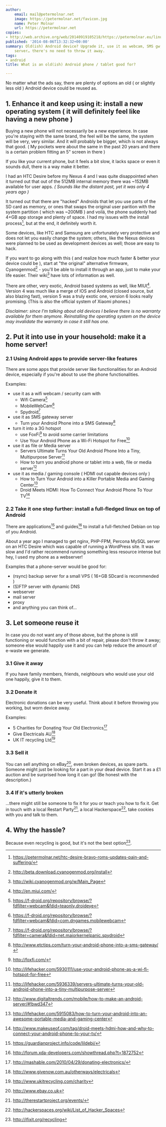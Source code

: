 ```yaml
---
author:
    email: mail@petermolnar.net
    image: https://petermolnar.net/favicon.jpg
    name: Peter Molnar
    url: https://petermolnar.net
copies:
- http://web.archive.org/web/20140919105218/https://petermolnar.eu/linux-tech-coding/reuse-old-android-phone/
published: '2014-08-06T13:32:32+00:00'
summary: Old(ish) Android device? Upgrade it, use it as webcam, SMS gw, backup
    server… there's no need to throw it away.
tags:
- android
title: What is an old(ish) Android phone / tablet good for?

---
```


No matter what the ads say, there are plenty of options an old ( or
slightly less old ) Android device could be reused as.

## 1. Enhance it and keep using it: install a new operating system ( it will definitely feel like having a new phone )

Buying a new phone will not necessarily be a new experience. In case
you're staying with the same brand, the feel will be the same, the
system will be very, very similar. And it will probably be bigger, which
is not always that good. ( My pockets were about the same in the past 20
years and there is a certain problem fitting an 5" screen in there )

If you like your current phone, but it feels a bit slow, it lacks space
or even it sounds dull, there is a way make it better.

I had an HTC Desire before my Nexus 4 and I was quite disappointed when
it turned out that out of the 512MB internal memory there was \~152MB
available for user apps. *( Sounds like the distant past, yet it was
only 4 years ago )*

It turned out that there are "hacked" Androids that let you use parts of
the SD card as memory, or ones that swaps the original user parition
with the system partition ( which was \~200MB ) and voilá, the phone
suddenly had 4+GB app storage and plenty of space. I had my issues with
the install process[^1], but at the end, it definitely worth it.

Some devices, like HTC and Samsung are unfortunately very protective and
does not let you easily change the system; others, like the Nexus
devices were planned to be used as development devices as well; those
are easy to hack.

If you want to go along with this ( and realize how much faster & better
your device could be ), start at "the original" alternative firmware,
Cyanogenmod[^2] - you'll be able to install it through an app, just to
make your life easier. Their wiki[^3] have lots of information as well.

There are other, very exotic, Android based systems as well, like
MIUI[^4]. Version 4 was much like a merge of IOS and Android (closed
source, but also blazing fast), version 5 was a truly exotic one,
version 6 looks really promising. (This is also the official system of
Xiaomi phones.)

*Disclaimer: since I'm talking about old devices I believe there is no
warranty available for them anymore. Reinstalling the operating system
on the device may invalidate the warranty in case it still has one.*

## 2. Put it into use in your household: make it a home server!

### 2.1 Using Android apps to provide server-like features

There are some apps that provide server like functionalities for an
Android device, especially if you're about to use the phone
functionalities.

Examples:

-   use it as a wifi webcam / security cam with
    -   Wifi Camera[^5]
    -   MobileWebCam[^6]
    -   Spydroid[^7]
-   use it as SMS gateway server
    -   Turn your Android Phone into a SMS Gateway[^8]
-   turn it into a 3G hotspot
    -   use FoxFi[^9] to avoid some carrier limitations
    -   Use Your Android Phone as a Wi-Fi Hotspot for Free[^10]
-   use it as file or Media server
    -   Servers Ultimate Turns Your Old Android Phone Into a Tiny,
        Multipurpose Server[^11]
    -   How to turn you android phone or tablet into a web, file or
        media server[^12]
-   use it as media / gaming console ( HDMI out capable devices only )
    -   How to Turn Your Android into a Killer Portable Media and Gaming
        Center[^13]
    -   Droid Meets HDMI: How To Connect Your Android Phone To Your
        TV[^14]

### 2.2 Take it one step further: install a full-fledged linux on top of Android

There are applications[^15] and guides[^16] to install a full-fletched
Debian on top of you Android.

About a year ago I managed to get nginx, PHP-FPM, Percona MySQL server
on an HTC Desire which was capable of running a WordPress site. It was
slow and I'd rather recommend running something less resource intense
but hey, I used my phone as a webserver!

Examples that a phone-server would be good for:

-   (rsync) backup server for a small VPS ( 16+GB SDcard is recommended
    )
-   (S)FTP server with dynamic DNS
-   webserver
-   mail server
-   proxy
-   and anything you can think of…

## 3. Let someone reuse it

In case you do not want any of those above, but the phone is still
functioning or would function with a bit of repair, please don't throw
it away; someone else would happily use it and you can help reduce the
amount of e-waste we generate.

### 3.1 Give it away

If you have family members, friends, neighbours who would use your old
one happily, give it to them.

### 3.2 Donate it

Electronic donations can be very useful. Think about it before throwing
you working, but worn device away.

Examples:

-   5 Charities for Donating Your Old Electronics[^17]
-   Give Electricals AU[^18]
-   UK IT recycling Ltd[^19]

### 3.3 Sell it

You can sell anything on eBay[^20], even broken devices, as spare parts.
Someone might just be looking for a part in your dead device. Start it
as a £1 auction and be surprised how long it can go! (Be honest with the
description.)

### 3.4 If it's utterly broken

…there might still be someone to fix it for you or teach you how to fix
it. Get in touch with a local Restart Party[^21], a local
Hackerspace[^22], take cookies with you and talk to them.

## 4. Why the hassle?

Because even recycling is good, but it's not the best option[^23].

[^1]: <https://petermolnar.net/htc-desire-bravo-roms-updates-pain-and-suffering/>

[^2]: <http://beta.download.cyanogenmod.org/install>

[^3]: <http://wiki.cyanogenmod.org/w/Main_Page>

[^4]: <http://en.miui.com/>

[^5]: <https://f-droid.org/repository/browse/?fdfilter=webcam&fdid=teaonly.droideye>

[^6]: <https://f-droid.org/repository/browse/?fdfilter=webcam&fdid=com.dngames.mobilewebcam>

[^7]: <https://f-droid.org/repository/browse/?fdfilter=camera&fdid=net.majorkernelpanic.spydroid>

[^8]: <http://www.etctips.com/turn-your-android-phone-into-a-sms-gateway/>

[^9]: <http://foxfi.com/>

[^10]: <http://lifehacker.com/5930111/use-your-android-phone-as-a-wi-fi-hotspot-for-free>

[^11]: <http://lifehacker.com/5936339/servers-ultimate-turns-your-old-android-phone-into-a-tiny-multipurpose-server>

[^12]: <http://www.digitaltrends.com/mobile/how-to-make-an-android-server/#!bwd347>

[^13]: <http://lifehacker.com/5915083/how-to-turn-your-android-into-an-awesome-portable-media-and-gaming-center>

[^14]: <http://www.makeuseof.com/tag/droid-meets-hdmi-how-and-why-to-connect-your-android-phone-to-your-tv/>

[^15]: <https://guardianproject.info/code/lildebi/>

[^16]: <http://forum.xda-developers.com/showthread.php?t=1872752>

[^17]: <http://mashable.com/2010/04/29/donating-electronics/>

[^18]: <http://www.givenow.com.au/otherways/electricals>

[^19]: <http://www.ukitrecycling.com/charity>

[^20]: <http://www.ebay.co.uk>

[^21]: <http://therestartproject.org/events/>

[^22]: <http://hackerspaces.org/wiki/List_of_Hacker_Spaces>

[^23]: <http://ifixit.org/recycling>